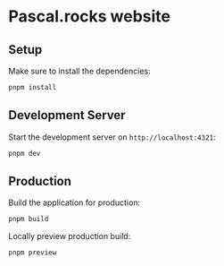 # Pascal.rocks website

## Setup

Make sure to install the dependencies:

```bash
pnpm install
```

## Development Server

Start the development server on `http://localhost:4321`:

```bash
pnpm dev
```

## Production

Build the application for production:

```bash
pnpm build
```

Locally preview production build:

```bash
pnpm preview
```
